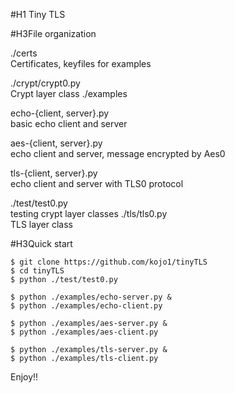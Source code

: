 #H1 Tiny TLS

#H3File organization

./certs  
    Certificates, keyfiles for examples

./crypt/crypt0.py  
    Crypt layer class
./examples  

   echo-{client, server}.py  
    basic echo client and server

   aes-{client, server}.py  
     echo client and server, message encrypted by Aes0

   tls-{client, server}.py  
    echo client and server with TLS0 protocol

./test/test0.py  
   testing crypt layer classes
./tls/tls0.py  
   TLS layer class


#H3Quick start  

    $ git clone https://github.com/kojo1/tinyTLS  
    $ cd tinyTLS  
    $ python ./test/test0.py  

    $ python ./examples/echo-server.py &  
    $ python ./examples/echo-client.py

    $ python ./examples/aes-server.py &  
    $ python ./examples/aes-client.py

    $ python ./examples/tls-server.py &  
    $ python ./examples/tls-client.py


Enjoy!!
